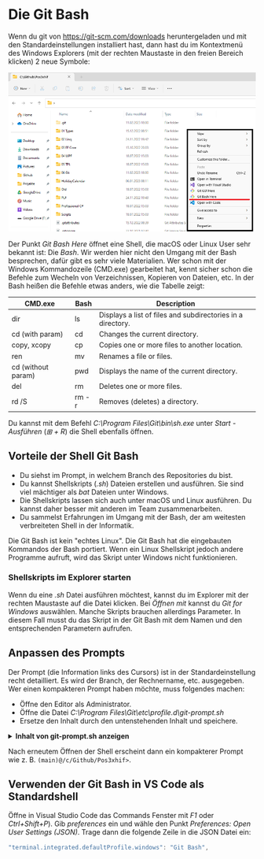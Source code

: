 # Die Git Bash

Wenn du git von https://git-scm.com/downloads heruntergeladen und mit den Standardeinstellungen
installiert hast, dann hast du im Kontextmenü des Windows Explorers (mit der rechten Maustaste
in den freien Bereich klicken) 2 neue Symbole:

![](git_bash_1803.png)

Der Punkt *Git Bash Here* öffnet eine Shell, die macOS oder Linux User sehr bekannt ist: Die *Bash*.
Wir werden hier nicht den Umgang mit der Bash besprechen, dafür gibt es sehr viele Materialien.
Wer schon mit der Windows Kommandozeile (CMD.exe) gearbeitet hat, kennt sicher schon die Befehle
zum Wecheln von Verzeichnissen, Kopieren von Dateien, etc. In der Bash heißen die Befehle etwas
anders, wie die Tabelle zeigt:

| **CMD.exe**        | **Bash** | **Description**                                             |
| ------------------ | -------- | ----------------------------------------------------------- |
| dir                | ls       | Displays a list of files and subdirectories in a directory. |
| cd (with param)    | cd       | Changes the current directory.                              |
| copy, xcopy        | cp       | Copies one or more files to another location.               |
| ren                | mv       | Renames a file or files.                                    |
| cd (without param) | pwd      | Displays the name of the current directory.                 |
| del                | rm       | Deletes one or more files.                                  |
| rd /S              | rm -r    | Removes (deletes) a directory.                              |

Du kannst mit dem Befehl *C:\Program Files\Git\bin\sh.exe* unter *Start - Ausführen* (*&#8862; + R*)
die Shell ebenfalls öffnen.

## Vorteile der Shell Git Bash

- Du siehst im Prompt, in welchem Branch des Repositories du bist.
- Du kannst Shellskripts (*.sh*) Dateien erstellen und ausführen. Sie sind viel mächtiger
  als *bat* Dateien unter Windows.
- Die Shellskripts lassen sich auch unter macOS und Linux ausführen. Du kannst daher besser mit
  anderen im Team zusammenarbeiten.
- Du sammelst Erfahrungen im Umgang mit der Bash, der am weitesten verbreiteten Shell in der Informatik.

Die Git Bash ist kein "echtes Linux". Die Git Bash hat die eingebauten Kommandos der
Bash portiert. Wenn ein Linux Shellskript jedoch andere Programme aufruft, wird das Skript unter
Windows nicht funktionieren.

### Shellskripts im Explorer starten

Wenn du eine *.sh* Datei ausführen möchtest, kannst du im Explorer mit der rechten Maustaste
auf die Datei klicken. Bei *Öffnen mit* kannst du *Git for Windows* auswählen. Manche Skripts
brauchen allerdings Parameter. In diesem Fall musst du das Skript in der Git Bash mit dem Namen
und den entsprechenden Parametern aufrufen.

## Anpassen des Prompts

Der Prompt (die Information links des Cursors) ist in der Standardeinstellung recht detailliert.
Es wird der Branch, der Rechnername, etc. ausgegeben. Wer einen kompakteren Prompt haben möchte,
muss folgendes machen:

- Öffne den Editor als Administrator.
- Öffne die Datei *C:\Program Files\Git\etc\profile.d\git-prompt.sh*
- Ersetze den Inhalt durch den untenstehenden Inhalt und speichere.

<details>
<summary><strong>Inhalt von git-prompt.sh anzeigen</strong></summary>

```bash
if test -f /etc/profile.d/git-sdk.sh
then
	TITLEPREFIX=SDK-${MSYSTEM#MINGW}
else
	TITLEPREFIX=$MSYSTEM
fi

if test -f ~/.config/git/git-prompt.sh
then
	. ~/.config/git/git-prompt.sh
else
	PS1='\[\033]0;$TITLEPREFIX:$PWD\007\]' # set window title
	PS1="$PS1"'\n'                 # new line
	if test -z "$WINELOADERNOEXEC"
	then
		GIT_EXEC_PATH="$(git --exec-path 2>/dev/null)"
		COMPLETION_PATH="${GIT_EXEC_PATH%/libexec/git-core}"
		COMPLETION_PATH="${COMPLETION_PATH%/lib/git-core}"
		COMPLETION_PATH="$COMPLETION_PATH/share/git/completion"
		if test -f "$COMPLETION_PATH/git-prompt.sh"
		then
			. "$COMPLETION_PATH/git-completion.bash"
			. "$COMPLETION_PATH/git-prompt.sh"
			PS1="$PS1"'\[\033[36m\]'  # change color to cyan
			PS1="$PS1"'`__git_ps1`'   # bash function
		fi
	fi
	PS1="$PS1"'@'
	PS1="$PS1"'\w'                 # current working directory
	PS1="$PS1"'>'                  # prompt: always $
	PS1="$PS1"'\[\033[0m\]'        # change color
fi

MSYS2_PS1="$PS1"               # for detection by MSYS2 SDK's bash.basrc

# Evaluate all user-specific Bash completion scripts (if any)
if test -z "$WINELOADERNOEXEC"
then
	for c in "$HOME"/bash_completion.d/*.bash
	do
		# Handle absence of any scripts (or the folder) gracefully
		test ! -f "$c" ||
		. "$c"
	done
fi
```
</details>

Nach erneutem Öffnen der Shell erscheint dann ein kompakterer Prompt wie z. B.
`(main)@/c/Github/Pos3xhif>`.

## Verwenden der Git Bash in VS Code als Standardshell

Öffne in Visual Studio Code das Commands Fenster mit *F1* oder *Ctrl+Shift+P*). Gib *preferences*
ein und wähle den Punkt *Preferences: Open User Settings (JSON)*. Trage dann die folgende Zeile in
die JSON Datei ein:

```javascript
"terminal.integrated.defaultProfile.windows": "Git Bash",
```

